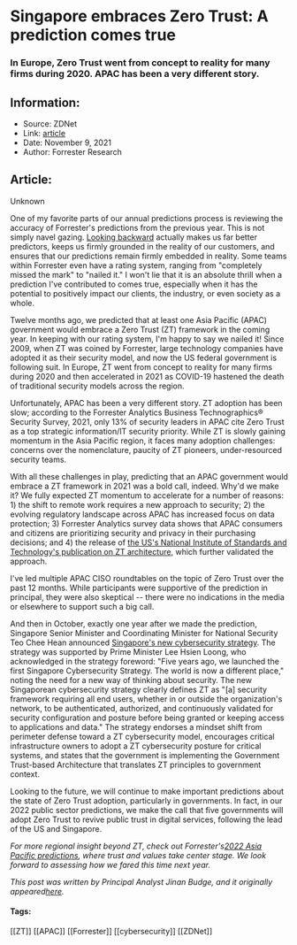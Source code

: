 # Singapore embraces Zero Trust: A prediction comes true
### In Europe, Zero Trust went from concept to reality for many firms during 2020. APAC has been a very different story.

## Information:
+ Source: ZDNet
+ Link: [article](https://www.zdnet.com/article/singapore-embraces-zero-trust-a-prediction-comes-true/)
+ Date: November 9, 2021
+ Author: Forrester Research


## Article:
Unknown

One of my favorite parts of our annual predictions process is reviewing the accuracy of Forrester's predictions from the previous year. This is not simply navel gazing. [Looking backward](https://www.forrester.com/blogs/predictions-2021-accuracy/?utm_source=zdnet&utm_medium=pr&utm_campaign=predictions_2022_apac) actually makes us far better predictors, keeps us firmly grounded in the reality of our customers, and ensures that our predictions remain firmly embedded in reality. Some teams within Forrester even have a rating system, ranging from "completely missed the mark" to "nailed it." I won't lie that it is an absolute thrill when a prediction I've contributed to comes true, especially when it has the potential to positively impact our clients, the industry, or even society as a whole. 

Twelve months ago, we predicted that at least one Asia Pacific (APAC) government would embrace a Zero Trust (ZT) framework in the coming year. In keeping with our rating system, I'm happy to say we nailed it! Since 2009, when ZT was coined by Forrester, large technology companies have adopted it as their security model, and now the US federal government is following suit. In Europe, ZT went from concept to reality for many firms during 2020 and then accelerated in 2021 as COVID-19 hastened the death of traditional security models across the region. 

Unfortunately, APAC has been a very different story. ZT adoption has been slow; according to the Forrester Analytics Business Technographics® Security Survey, 2021, only 13% of security leaders in APAC cite Zero Trust as a top strategic information/IT security priority. While ZT is slowly gaining momentum in the Asia Pacific region, it faces many adoption challenges: concerns over the nomenclature, paucity of ZT pioneers, under-resourced security teams. 

With all these challenges in play, predicting that an APAC government would embrace a ZT framework in 2021 was a bold call, indeed. Why'd we make it? We fully expected ZT momentum to accelerate for a number of reasons: 1) the shift to remote work requires a new approach to security; 2) the evolving regulatory landscape across APAC has increased focus on data protection; 3) Forrester Analytics survey data shows that APAC consumers and citizens are prioritizing security and privacy in their purchasing decisions; and 4) the release of [the US's National Institute of Standards and Technology's publication on ZT architecture](https://www.nist.gov/publications/zero-trust-architecture), which further validated the approach. 

I've led multiple APAC CISO roundtables on the topic of Zero Trust over the past 12 months. While participants were supportive of the prediction in principal, they were also skeptical -- there were no indications in the media or elsewhere to support such a big call. 

And then in October, exactly one year after we made the prediction, Singapore Senior Minister and Coordinating Minister for National Security Teo Chee Hean announced [Singapore's new cybersecurity strategy](https://www.csa.gov.sg/News/Publications/singapore-cybersecurity-strategy-2021#:~:text=Developed%20in%20consultation%20with%20multiple,international%20cyber%20norms%20and%20standards.). The strategy was supported by Prime Minister Lee Hsien Loong, who acknowledged in the strategy foreword: "Five years ago, we launched the first Singapore Cybersecurity Strategy. The world is now a different place," noting the need for a new way of thinking about security. The new Singaporean cybersecurity strategy clearly defines ZT as "[a] security framework requiring all end users, whether in or outside the organization's network, to be authenticated, authorized, and continuously validated for security configuration and posture before being granted or keeping access to applications and data." The strategy endorses a mindset shift from perimeter defense toward a ZT cybersecurity model, encourages critical infrastructure owners to adopt a ZT cybersecurity posture for critical systems, and states that the government is implementing the Government Trust-based Architecture that translates ZT principles to government context. 

Looking to the future, we will continue to make important predictions about the state of Zero Trust adoption, particularly in governments. In fact, in our 2022 public sector predictions, we make the call that five governments will adopt Zero Trust to revive public trust in digital services, following the lead of the US and Singapore.  






*For more regional insight beyond ZT, check out Forrester's*[*2022 Asia Pacific predictions*](https://www.forrester.com/blogs/predictions-2022-trust-and-values-take-center-stage-in-the-apac-region/?utm_source=zdnet&utm_medium=pr&utm_campaign=predictions_2022_apac)*, where trust and values take center stage. We look forward to assessing how we fared this time next year.*

*This post was written by Principal Analyst Jinan Budge, and it originally appeared*[*here*](https://www.forrester.com/blogs/a-prediction-comes-true-singapore-embraces-zero-trust/?utm_source=zdnet&utm_medium=pr&utm_campaign=predictions_2022_apac)*.*





#### Tags:
[[ZT]] [[APAC]] [[Forrester]] [[cybersecurity]] [[ZDNet]]

